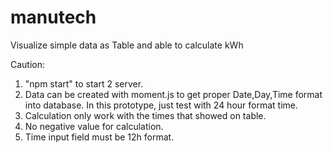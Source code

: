 # manutech
Visualize simple data as Table and able to calculate kWh

Caution:
1. "npm start" to start 2 server.
2. Data can be created with moment.js to get proper Date,Day,Time format into database. In this prototype, just test with 24 hour format time.
3. Calculation only work with the times that showed on table.
4. No negative value for calculation.
5. Time input field must be 12h format.
